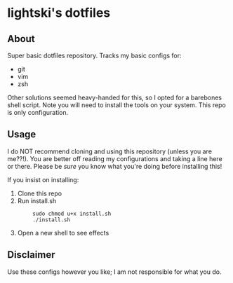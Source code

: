# lightski's dotfiles
## About
Super basic dotfiles repository. Tracks my basic configs for:
- git
- vim
- zsh

Other solutions seemed heavy-handed for this, so I opted for a barebones shell script.
Note you will need to install the tools on your system. This repo is only configuration.

## Usage
I do NOT recommend cloning and using this repository (unless you are me??!). 
You are better off reading my configurations and taking a line here or there.
Please be *sure* you know what you're doing before installing this!

If you insist on installing:
1.	 Clone this repo
2.	 Run install.sh
```
		sudo chmod u+x install.sh
		./install.sh
```
3.	 Open a new shell to see effects

## Disclaimer
Use these configs however you like; I am not responsible for what you do.

